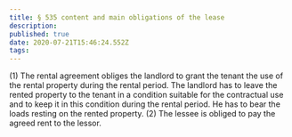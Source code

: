 ```yaml
---
title: § 535 content and main obligations of the lease
description: 
published: true
date: 2020-07-21T15:46:24.552Z
tags: 
---
```


(1) The rental agreement obliges the landlord to grant the tenant the use of the rental property during the rental period. The landlord has to leave the rented property to the tenant in a condition suitable for the contractual use and to keep it in this condition during the rental period. He has to bear the loads resting on the rented property.
(2) The lessee is obliged to pay the agreed rent to the lessor.
